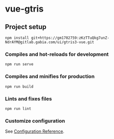 # vue-gtris

## Project setup
```
npm install git+https://gm1702759:zKzTTuQkg7unZ-NdrAYM@gitlab.gabia.com/ui/gtris3-vue.git
```

### Compiles and hot-reloads for development
```
npm run serve
```

### Compiles and minifies for production
```
npm run build
```

### Lints and fixes files
```
npm run lint
```

### Customize configuration
See [Configuration Reference](https://cli.vuejs.org/config/).
